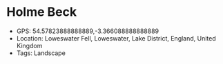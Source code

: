 # Holme Beck

- GPS: 54.57823888888889,-3.366088888888889
- Location: Loweswater Fell, Loweswater, Lake District, England, United Kingdom
- Tags: Landscape
